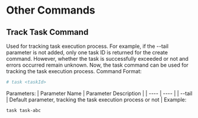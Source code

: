 # Other Commands
## Track Task Command
Used for tracking task execution process. For example, if the --tail parameter is not added, only one task ID is returned for the create command. However, whether the task is successfully exceeded or not and errors occurred remain unknown. Now, the task command can be used for tracking the task execution process.
Command Format:
```bash
# task <taskId>
```
Parameters:
| Parameter Name | Parameter Description |
| ---- | ---- |
| --tail | Default parameter, tracking the task execution process or not |
Example:
```bash
task task-abc
```
